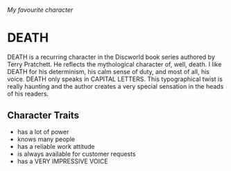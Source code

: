 ###### My favourite character

# DEATH

DEATH is a recurring character in the Discworld book series authored
by Terry Pratchett. He reflects the mythological character of, well,
death. I like DEATH for his determinism, his calm sense of duty, and
most of all, his voice. DEATH only speaks in CAPITAL LETTERS. This
typographical twist is really haunting and the author creates a very
special sensation in the heads of his readers.

## Character Traits

* has a lot of power
* knows many people
* has a reliable work attitude
* is always available for customer requests
* has a VERY IMPRESSIVE VOICE
